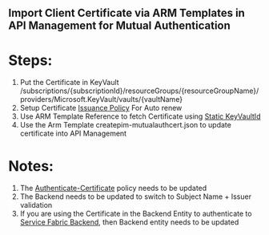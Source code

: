 ## Import Client Certificate via ARM Templates in API Management for Mutual Authentication

# Steps:
1. Put the Certificate in KeyVault /subscriptions/{subscriptionId}/resourceGroups/{resourceGroupName}/providers/Microsoft.KeyVault/vaults/{vaultName}
2. Setup Certificate [Issuance Policy](https://docs.microsoft.com/en-us/azure/key-vault/certificates/about-certificates#certificate-policy) For Auto renew 
3. Use ARM Template Reference to fetch Certificate using [Static KeyVaultId](https://docs.microsoft.com/en-us/azure/azure-resource-manager/templates/key-vault-parameter?tabs=azure-cli#reference-secrets-with-static-id)
4. Use the Arm Template createpim-mutualauthcert.json to update certificate into API Management


# Notes:
1. The [Authenticate-Certificate](https://docs.microsoft.com/en-us/azure/api-management/api-management-authentication-policies#ClientCertificate) policy needs to be updated
2. The Backend needs to be updated to switch to Subject Name + Issuer validation
3. If you are using the Certificate in the Backend Entity to authenticate to [Service Fabric Backend](https://docs.microsoft.com/en-us/azure/service-fabric/service-fabric-tutorial-deploy-api-management#microsoftapimanagementservicebackends), then Backend entity needs to be updated
